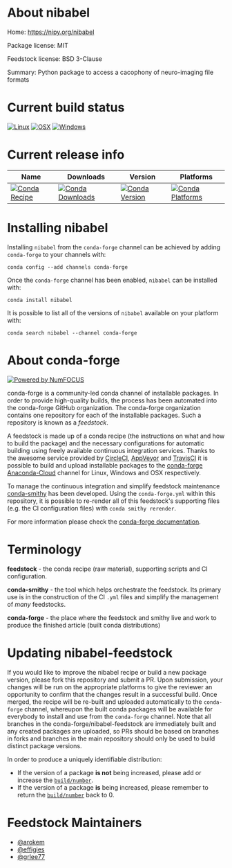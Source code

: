 <!--
# -*- mode: jinja -*-
-->

About nibabel
=============

Home: https://nipy.org/nibabel

Package license: MIT

Feedstock license: BSD 3-Clause

Summary: Python package to access a cacophony of neuro-imaging file formats



Current build status
====================

[![Linux](https://img.shields.io/circleci/project/github/conda-forge/nibabel-feedstock/master.svg?label=Linux)](https://circleci.com/gh/conda-forge/nibabel-feedstock)
[![OSX](https://img.shields.io/travis/conda-forge/nibabel-feedstock/master.svg?label=macOS)](https://travis-ci.org/conda-forge/nibabel-feedstock)
[![Windows](https://img.shields.io/appveyor/ci/conda-forge/nibabel-feedstock/master.svg?label=Windows)](https://ci.appveyor.com/project/conda-forge/nibabel-feedstock/branch/master)

Current release info
====================

| Name | Downloads | Version | Platforms |
| --- | --- | --- | --- |
| [![Conda Recipe](https://img.shields.io/badge/recipe-nibabel-green.svg)](https://anaconda.org/conda-forge/nibabel) | [![Conda Downloads](https://img.shields.io/conda/dn/conda-forge/nibabel.svg)](https://anaconda.org/conda-forge/nibabel) | [![Conda Version](https://img.shields.io/conda/vn/conda-forge/nibabel.svg)](https://anaconda.org/conda-forge/nibabel) | [![Conda Platforms](https://img.shields.io/conda/pn/conda-forge/nibabel.svg)](https://anaconda.org/conda-forge/nibabel) |

Installing nibabel
==================

Installing `nibabel` from the `conda-forge` channel can be achieved by adding `conda-forge` to your channels with:

```
conda config --add channels conda-forge
```

Once the `conda-forge` channel has been enabled, `nibabel` can be installed with:

```
conda install nibabel
```

It is possible to list all of the versions of `nibabel` available on your platform with:

```
conda search nibabel --channel conda-forge
```


About conda-forge
=================

[![Powered by NumFOCUS](https://img.shields.io/badge/powered%20by-NumFOCUS-orange.svg?style=flat&colorA=E1523D&colorB=007D8A)](http://numfocus.org)

conda-forge is a community-led conda channel of installable packages.
In order to provide high-quality builds, the process has been automated into the
conda-forge GitHub organization. The conda-forge organization contains one repository
for each of the installable packages. Such a repository is known as a *feedstock*.

A feedstock is made up of a conda recipe (the instructions on what and how to build
the package) and the necessary configurations for automatic building using freely
available continuous integration services. Thanks to the awesome service provided by
[CircleCI](https://circleci.com/), [AppVeyor](https://www.appveyor.com/)
and [TravisCI](https://travis-ci.org/) it is possible to build and upload installable
packages to the [conda-forge](https://anaconda.org/conda-forge)
[Anaconda-Cloud](https://anaconda.org/) channel for Linux, Windows and OSX respectively.

To manage the continuous integration and simplify feedstock maintenance
[conda-smithy](https://github.com/conda-forge/conda-smithy) has been developed.
Using the ``conda-forge.yml`` within this repository, it is possible to re-render all of
this feedstock's supporting files (e.g. the CI configuration files) with ``conda smithy rerender``.

For more information please check the [conda-forge documentation](https://conda-forge.org/docs/).

Terminology
===========

**feedstock** - the conda recipe (raw material), supporting scripts and CI configuration.

**conda-smithy** - the tool which helps orchestrate the feedstock.
                   Its primary use is in the construction of the CI ``.yml`` files
                   and simplify the management of *many* feedstocks.

**conda-forge** - the place where the feedstock and smithy live and work to
                  produce the finished article (built conda distributions)


Updating nibabel-feedstock
==========================

If you would like to improve the nibabel recipe or build a new
package version, please fork this repository and submit a PR. Upon submission,
your changes will be run on the appropriate platforms to give the reviewer an
opportunity to confirm that the changes result in a successful build. Once
merged, the recipe will be re-built and uploaded automatically to the
`conda-forge` channel, whereupon the built conda packages will be available for
everybody to install and use from the `conda-forge` channel.
Note that all branches in the conda-forge/nibabel-feedstock are
immediately built and any created packages are uploaded, so PRs should be based
on branches in forks and branches in the main repository should only be used to
build distinct package versions.

In order to produce a uniquely identifiable distribution:
 * If the version of a package **is not** being increased, please add or increase
   the [``build/number``](https://conda.io/docs/user-guide/tasks/build-packages/define-metadata.html#build-number-and-string).
 * If the version of a package **is** being increased, please remember to return
   the [``build/number``](https://conda.io/docs/user-guide/tasks/build-packages/define-metadata.html#build-number-and-string)
   back to 0.

Feedstock Maintainers
=====================

* [@arokem](https://github.com/arokem/)
* [@effigies](https://github.com/effigies/)
* [@grlee77](https://github.com/grlee77/)

